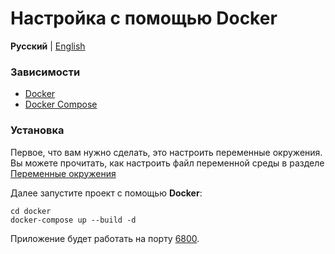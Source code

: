# Настройка с помощью Docker

**Русский** | [English](../en/docker.md)

### Зависимости

* [Docker](https://docs.docker.com/engine/installation/)
* [Docker Compose](https://docs.docker.com/compose/install/)

### Установка

Первое, что вам нужно сделать, это настроить переменные окружения.
Вы можете прочитать, как настроить файл переменной среды в разделе [Переменные окружения](#enviroment)

Далее запустите проект с помощью **Docker**:

    cd docker
    docker-compose up --build -d
    
Приложение будет работать на порту [6800](http://localhost:6800).